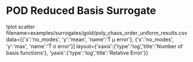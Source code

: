 # POD Reduced Basis Surrogate

!plot scatter
  filename=examples/surrogates/gold/poly_chaos_order_uniform_results.csv
  data=[{'x':'no_modes', 'y':'mean', 'name':'T&#773; &#956; error'},
        {'x':'no_modes', 'y':'max', 'name':'T&#773; &#963; error'}]
  layout={'xaxis':{'type':'log','title':'Number of basis functions'},
          'yaxis':{'type':'log','title':'Relative Error'}}
